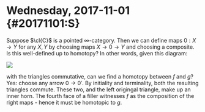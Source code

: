Wednesday, 2017-11-01 {#20171101:S}
=====================

Suppose $\cl{C}$ is a pointed $\infty$-category. Then we can define maps
$0: X \to Y$ for any $X,Y$ by choosing maps $X \to 0 \to Y$ and choosing
a composite. Is this well-defined up to homotopy? In other words, given
this diagram:

![](4a786e8ce5ed0a30bf7ec48b891a1178d572c3b0.svg)

with the triangles commutative, can we find a homotopy between $f$ and
$g$? Yes: choose any arrow $0 \to 0'$. By initiality and terminality,
both the resulting triangles commute. These two, and the left origingal
triangle, make up an inner horn. The fourth face of a filler witnesses
$f$ as the composition of the right maps - hence it must be homotopic to
$g$.
